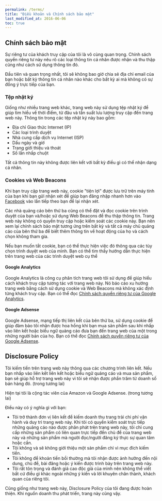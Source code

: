 ```yaml
---
permalink: /terms/
title: "Điều khoản và Chính sách bảo mật"
last_modified_at: 2016-06-06
toc: true
---
```


## Chính sách bảo mật

Sự riêng tư của khách truy cập của tôi là vô cùng quan trọng. Chính sách quyền riêng tư này nêu rõ các loại thông tin cá nhân được nhận và thu thập cũng như cách sử dụng thông tin đó.

Đầu tiên và quan trọng nhất, tôi sẽ không bao giờ chia sẻ địa chỉ email của bạn hoặc bất kỳ thông tin cá nhân nào khác cho bất kỳ ai mà không có sự đồng ý trực tiếp của bạn.

### Tệp nhật ký

Giống như nhiều trang web khác, trang web này sử dụng tệp nhật ký để giúp tìm hiểu về thời điểm, từ đâu và tần suất lưu lượng truy cập đến trang web này. Thông tin trong các tệp nhật ký này bao gồm:

* Địa chỉ Giao thức Internet (IP)
* Các loại trình duyệt
* Nhà cung cấp dịch vụ Internet (ISP)
* Dấu ngày và giờ
* Trang giới thiệu và thoát
* Số lần nhấp chuột

Tất cả thông tin này không được liên kết với bất kỳ điều gì có thể nhận dạng cá nhân.

### Cookies và Web Beacons

Khi bạn truy cập trang web này, cookie "tiện lợi" được lưu trữ trên máy tính của bạn khi bạn gửi nhận xét để giúp bạn đăng nhập nhanh hơn vào [Facebook](https://facebook.com) vào lần tiếp theo bạn để lại nhận xét.

Các nhà quảng cáo bên thứ ba cũng có thể đặt và đọc cookie trên trình duyệt của bạn và/hoặc sử dụng Web Beacons để thu thập thông tin. Trang web này không có quyền truy cập hoặc kiểm soát các cookie này. Bạn nên xem lại chính sách bảo mật tương ứng trên bất kỳ và tất cả máy chủ quảng cáo của bên thứ ba để biết thêm thông tin về hoạt động của họ và cách chọn không tham gia.

Nếu bạn muốn tắt cookie, bạn có thể thực hiện việc đó thông qua các tùy chọn trình duyệt web của mình. Bạn có thể tìm thấy hướng dẫn thực hiện trên trang web của các trình duyệt web cụ thể

#### Google Analytics

Google Analytics là công cụ phân tích trang web tôi sử dụng để giúp hiểu cách khách truy cập tương tác với trang web này. Nó báo cáo xu hướng trang web bằng cách sử dụng cookie và Web Beacons mà không xác định từng khách truy cập. Bạn có thể đọc [Chính sách quyền riêng tư của Google Analytics](http://www.google.com/analytics/learn/privacy.html).

#### Google Adsense

Google Adsense, mạng tiếp thị liên kết của bên thứ ba, sử dụng cookie để giúp đảm bảo tôi nhận được hoa hồng khi bạn mua sản phẩm sau khi nhấp vào liên kết hoặc biểu ngữ quảng cáo đưa bạn đến trang web của một trong những người bán của họ. Bạn có thể đọc [Chính sách quyền riêng tư của Google Adsense](http://support.google.com/adsense/bin/answer.py?hl=vi&answer=48182).

## Disclosure Policy

Tôi kiếm tiền trên trang web này thông qua các chương trình liên kết. Nếu bạn nhấp vào liên kết liên kết hoặc biểu ngữ quảng cáo và mua sản phẩm, bạn sẽ giúp hỗ trợ trang web này vì tôi sẽ nhận được phần trăm từ doanh số bán hàng đó. (trong tương lai)

Hiện tại tôi là cộng tác viên của Amazon và Google Adsense. (trong tương lai)

Điều này có ý nghĩa gì với bạn:

* Tôi trở thành đơn vị liên kết để kiếm doanh thu trang trải chi phí vận hành và duy trì trang web này. Khi tôi có quyền kiểm soát trực tiếp những quảng cáo nào được phân phát trên trang web này, tôi chỉ cung cấp những sản phẩm có liên quan trực tiếp đến chủ đề của trang web này và những sản phẩm mà người đọc/người đăng ký thực sự quan tâm hoặc cần.
* Tôi không và sẽ không giới thiệu một sản phẩm chỉ vì mục đích kiếm tiền.
* Tôi không để khoản tiền bồi thường mà tôi nhận được ảnh hưởng đến nội dung, chủ đề, bài đăng hoặc ý kiến ​​được trình bày trên trang web này.
* Tôi rất tôn trọng và đánh giá cao độc giả của mình nên không thể viết bất cứ điều gì khác ngoài những ý kiến ​​và lời khuyên chân thành, khách quan của riêng tôi.

Cũng giống như trang web này, Disclosure Policy của tôi đang được hoàn thiện. Khi nguồn doanh thu phát triển, trang này cũng vậy.
